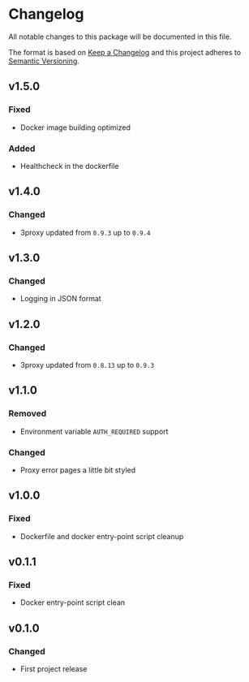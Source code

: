 # Changelog

All notable changes to this package will be documented in this file.

The format is based on [Keep a Changelog][keepachangelog] and this project adheres to [Semantic Versioning][semver].

## v1.5.0

### Fixed

- Docker image building optimized

### Added

- Healthcheck in the dockerfile

## v1.4.0

### Changed

- 3proxy updated from `0.9.3` up to `0.9.4`

## v1.3.0

### Changed

- Logging in JSON format

## v1.2.0

### Changed

- 3proxy updated from `0.8.13` up to `0.9.3`

## v1.1.0

### Removed

- Environment variable `AUTH_REQUIRED` support

### Changed

- Proxy error pages a little bit styled

## v1.0.0

### Fixed

- Dockerfile and docker entry-point script cleanup

## v0.1.1

### Fixed

- Docker entry-point script clean

## v0.1.0

### Changed

- First project release

[keepachangelog]:https://keepachangelog.com/en/1.0.0/
[semver]:https://semver.org/spec/v2.0.0.html
